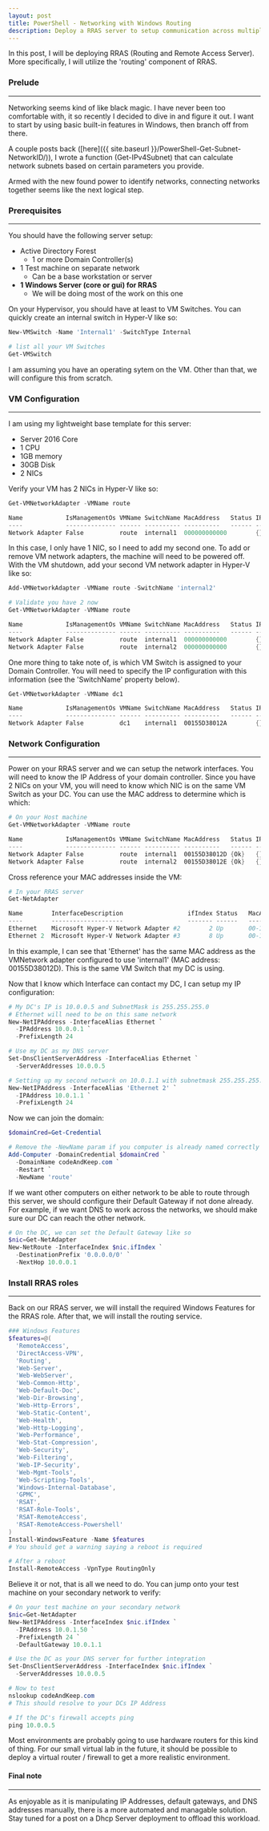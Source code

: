 ```yaml
---
layout: post
title: PowerShell - Networking with Windows Routing
description: Deploy a RRAS server to setup communication across multiple networks on your host(s).
---
```


<p>
  In this post, I will be deploying RRAS (Routing and Remote Access Server). 
  More specifically, I will utilize the 'routing' component of RRAS. 
</p>

### Prelude
----

<p>
  Networking seems kind of like black magic. 
  I have never been too comfortable with, 
  it so recently I decided to dive in and figure it out. 
  I want to start by using basic built-in features in Windows, 
  then branch off from there.
</p>

A couple posts back
([here]({{ site.baseurl }}/PowerShell-Get-Subnet-NetworkID/)), I wrote 
a function (Get-IPv4Subnet) that can calculate network subnets based 
on certain parameters you provide. 

<p>
  Armed with the new found power to identify networks, 
  connecting networks together seems like the next logical step.
</p>

### Prerequisites
----

You should have the following server setup:
  - Active Directory Forest
    - 1 or more Domain Controller(s)
  - 1 Test machine on separate network
    - Can be a base workstation or server
  - **1 Windows Server (core or gui) for RRAS**
    - We will be doing most of the work on this one

On your Hypervisor, you should have at least to VM Switches. 
You can quickly create an internal switch in Hyper-V like so:

```powershell
New-VMSwitch -Name 'Internal1' -SwitchType Internal

# list all your VM Switches
Get-VMSwitch
```

<p>
  I am assuming you have an operating sytem on the VM. 
  Other than that, we will configure this from scratch.
</p>

### VM Configuration
---

I am using my lightweight base template for this server:
  - Server 2016 Core
  - 1 CPU
  - 1GB memory
  - 30GB Disk
  - 2 NICs

<p>
  Verify your VM has 2 NICs in Hyper-V like so:
</p>

```powershell
Get-VMNetworkAdapter -VMName route

Name            IsManagementOs VMName SwitchName MacAddress   Status IPAddresses
----            -------------- ------ ---------- ----------   ------ -----------
Network Adapter False          route  internal1  000000000000        {}
```

<p>
  In this case, I only have 1 NIC, so I need to add my second one. 
  To add or remove VM network adapters, 
  the machine will need to be powered off. 
  With the VM shutdown, add your second VM network adapter in Hyper-V like so:
</p>

```powershell
Add-VMNetworkAdapter -VMName route -SwitchName 'internal2'

# Validate you have 2 now
Get-VMNetworkAdapter -VMName route

Name            IsManagementOs VMName SwitchName MacAddress   Status IPAddresses
----            -------------- ------ ---------- ----------   ------ -----------
Network Adapter False          route  internal1  000000000000        {}
Network Adapter False          route  internal2  000000000000        {}
```

<p>
  One more thing to take note of, 
  is which VM Switch is assigned to your Domain Controller. 
  You will need to specify the IP configuration with this information 
  (see the 'SwitchName' property below).
</p>

```powershell
Get-VMNetworkAdapter -VMName dc1

Name            IsManagementOs VMName SwitchName MacAddress   Status IPAddresses
----            -------------- ------ ---------- ----------   ------ -----------
Network Adapter False          dc1    internal1  00155D38012A        {}
```


### Network Configuration
----

<p>
  Power on your RRAS server and we can setup the network interfaces. 
  You will need to know the IP Address of your domain controller. 
  Since you have 2 NICs on your VM, 
  you will need to know which NIC is on the same VM Switch as your DC. 
  You can use the MAC address to determine which is which:
</p>

```powershell
# On your Host machine
Get-VMNetworkAdapter -VMName route

Name            IsManagementOs VMName SwitchName MacAddress   Status IPAddresses
----            -------------- ------ ---------- ----------   ------ -----------
Network Adapter False          route  internal1  00155D38012D {Ok}   {}
Network Adapter False          route  internal2  00155D38012E {Ok}   {}
```

<p>
  Cross reference your MAC addresses inside the VM:
</p>

```powershell
# In your RRAS server
Get-NetAdapter

Name        InterfaceDescription                  ifIndex Status   MacAddress
----        --------------------                  ------- ------   ----------
Ethernet    Microsoft Hyper-V Network Adapter #2        2 Up       00-15-5D-38-01-2D
Ethernet 2  Microsoft Hyper-V Network Adapter #3        8 Up       00-15-5D-38-01-2E
```

<p>
  In this example, 
  I can see that 'Ethernet' has the same MAC address as the VMNetwork adapter 
  configured to use 'internal1' (MAC address: 00155D38012D). 
  This is the same VM Switch that my DC is using. 
</p>

<p>
  Now that I know which Interface can contact my DC, 
  I can setup my IP configuration: 
</p>

```powershell
# My DC's IP is 10.0.0.5 and SubnetMask is 255.255.255.0
# Ethernet will need to be on this same network
New-NetIPAddress -InterfaceAlias Ethernet `
  -IPAddress 10.0.0.1 `
  -PrefixLength 24

# Use my DC as my DNS server
Set-DnsClientServerAddress -InterfaceAlias Ethernet `
  -ServerAddresses 10.0.0.5

# Setting up my second network on 10.0.1.1 with subnetmask 255.255.255.0
New-NetIPAddress -InterfaceAlias 'Ethernet 2' `
  -IPAddress 10.0.1.1 `
  -PrefixLength 24
```

<p>
  Now we can join the domain:
</p>

```powershell
$domainCred=Get-Credential

# Remove the -NewName param if you computer is already named correctly
Add-Computer -DomainCredential $domainCred `
  -DomainName codeAndKeep.com `
  -Restart `
  -NewName 'route'
```

<p>
  If we want other computers on either network 
  to be able to route through this server, 
  we should configure their Default Gateway if not done already. 
  For example, if we want DNS to work across the networks, 
  we should make sure our DC can reach the other network.
</p>

```powershell
# On the DC, we can set the Default Gateway like so
$nic=Get-NetAdapter
New-NetRoute -InterfaceIndex $nic.ifIndex `
  -DestinationPrefix '0.0.0.0/0' `
  -NextHop 10.0.0.1
```

### Install RRAS roles
----

<p>
  Back on our RRAS server, 
  we will install the required Windows Features for the RRAS role. 
  After that, we will install the routing service. 
</p>

```powershell
### Windows Features
$features=@(
  'RemoteAccess',
  'DirectAccess-VPN',
  'Routing',
  'Web-Server',
  'Web-WebServer',
  'Web-Common-Http',
  'Web-Default-Doc',
  'Web-Dir-Browsing',
  'Web-Http-Errors',
  'Web-Static-Content',
  'Web-Health',
  'Web-Http-Logging',
  'Web-Performance',
  'Web-Stat-Compression',
  'Web-Security',
  'Web-Filtering',
  'Web-IP-Security',
  'Web-Mgmt-Tools',
  'Web-Scripting-Tools',
  'Windows-Internal-Database',
  'GPMC',
  'RSAT',
  'RSAT-Role-Tools',
  'RSAT-RemoteAccess',
  'RSAT-RemoteAccess-Powershell'
)
Install-WindowsFeature -Name $features
# You should get a warning saying a reboot is required
```

```powershell
# After a reboot
Install-RemoteAccess -VpnType RoutingOnly
```

<p>
  Believe it or not, that is all we need to do. 
  You can jump onto your test machine on your secondary network to verify:
</p>

```powershell
# On your test machine on your secondary network
$nic=Get-NetAdapter
New-NetIPAddress -InterfaceIndex $nic.ifIndex `
  -IPAddress 10.0.1.50 `
  -PrefixLength 24 `
  -DefaultGateway 10.0.1.1

# Use the DC as your DNS server for further integration
Set-DnsClientServerAddress -InterfaceIndex $nic.ifIndex `
  -ServerAddresses 10.0.0.5

# Now to test
nslookup codeAndKeep.com
# This should resolve to your DCs IP Address

# If the DC's firewall accepts ping
ping 10.0.0.5
```

<p>
  Most environments are probably going to use 
  hardware routers for this kind of thing. 
  For our small virtual lab in the future, 
  it should be possible to deploy a virtual 
  router / firewall to get a more realistic environment.
</p>

#### Final note
----

<p>
  As enjoyable as it is manipulating IP Addresses, default gateways, 
  and DNS addresses manually, 
  there is a more automated and managable solution. 
  Stay tuned for a post on a Dhcp Server deployment to offload this workload.
</p>
